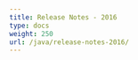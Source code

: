 ```yaml
---
title: Release Notes - 2016
type: docs
weight: 250
url: /java/release-notes-2016/
---
```



